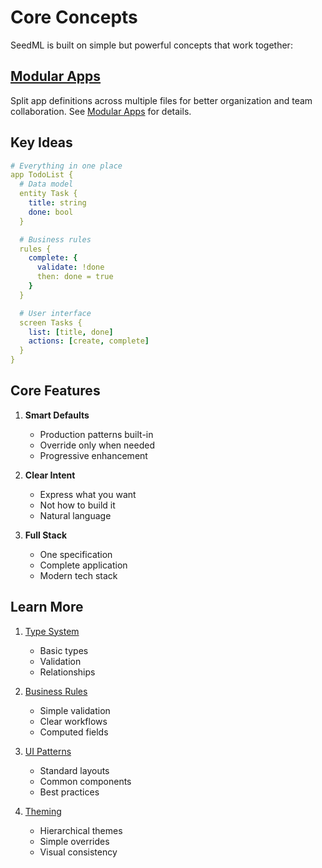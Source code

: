 # Core Concepts

SeedML is built on simple but powerful concepts that work together:

## [Modular Apps](modular-apps.md)

Split app definitions across multiple files for better organization and team collaboration. See [Modular Apps](modular-apps.md) for details.

## Key Ideas

```yaml
# Everything in one place
app TodoList {
  # Data model
  entity Task {
    title: string
    done: bool
  }

  # Business rules
  rules {
    complete: {
      validate: !done
      then: done = true
    }
  }

  # User interface
  screen Tasks {
    list: [title, done]
    actions: [create, complete]
  }
}
```

## Core Features

1. **Smart Defaults**
   - Production patterns built-in
   - Override only when needed
   - Progressive enhancement

2. **Clear Intent**
   - Express what you want
   - Not how to build it
   - Natural language

3. **Full Stack**
   - One specification
   - Complete application
   - Modern tech stack

## Learn More

1. [Type System](type-system.md)
   - Basic types
   - Validation
   - Relationships

2. [Business Rules](business-rules.md)
   - Simple validation
   - Clear workflows
   - Computed fields

3. [UI Patterns](ui-patterns.md)
   - Standard layouts
   - Common components
   - Best practices

4. [Theming](theming.md)
   - Hierarchical themes
   - Simple overrides
   - Visual consistency
